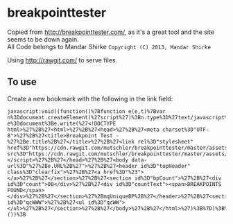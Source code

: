 # breakpointtester

Copied from http://breakpointtester.com/, as it's a great tool and the site seems to be down again.  
All Code belongs to Mandar Shirke `Copyright (C) 2013, Mandar Shirke`

Using http://rawgit.com/ to serve files.


## To use

Create a new bookmark with the following in the link field:

```
javascript:void((function()%7Bfunction e(e,t)%7Bvar n%3Ddocument.createElement(%27script%27)%3Bn.type%3D%27text/javascript%27%3Bif(n.readyState)%7Bn.onreadystatechange%3Dfunction()%7Bif(n.readyState%3D%3D%27loaded%27%7C%7Cn.readyState%3D%3D%27complete%27)%7Bn.onreadystatechange%3Dnull%3Bt()%7D%7D%7Delse%7Bn.onload%3Dfunction()%7Bt()%7D%7Dn.src%3De%3Bdocument.getElementsByTagName(%27head%27)%5B0%5D.appendChild(n)%7De(%27https://cdn.rawgit.com/mutschler/breakpointtester/master/assets/js/breakpoint.js%27,function()%7Bvar e%3Ddocument%3Be.write(%27<!DOCTYPE html>%27%2B%27<html>%27%2B%27<head>%27%2B%27<meta charset%3D"UTF-8">%27%2B%27<title>Breakpoint Test - %27%2Be.title%2B%27</title>%27%2B%27<link rel%3D"stylesheet" href%3D"https://cdn.rawgit.com/mutschler/breakpointtester/master/assets/css/bookmark.css">%27%2B%27<script src%3D"https://cdn.rawgit.com/mutschler/breakpointtester/master/assets/js/bookmark.js"></script>%27%2B%27</head>%27%2B%27<body data-url%3D"%27%2Be.URL%2B%27">%27%2B%27<header id%3D"topHeader" class%3D"clearfix">%27%2B%27<a href%3D"%23"></a>%27%2B%27</section>%27%2B%27<section id%3D"bpCount">%27%2B%27<div id%3D"count">00</div>%27%2B%27<div id%3D"countText"><span>BREAKPOINTS FOUND</span></div>%27%2B%27</section>%27%2BmqUniqueBP%2B%27</header>%27%2B%27<section id%3D"qcWWW">%27%2B%27<ul id%3D"qcWW"></ul>%27%2B%27</section>%27%2B%27</body>%27%2B%27</html>%27)%3B%7D)%3B%7D)())%3B
```
